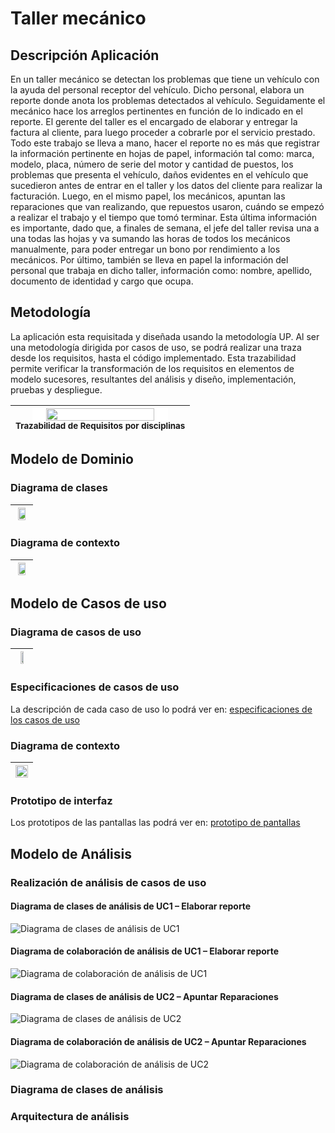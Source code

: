 # Taller mecánico

## Descripción Aplicación
En un taller mecánico se detectan los problemas que tiene un vehículo con la ayuda del personal receptor del vehículo. Dicho personal, elabora un reporte donde anota los problemas detectados al vehículo. Seguidamente el mecánico hace los arreglos pertinentes en función de lo indicado en el reporte. El gerente del taller es el encargado de elaborar y entregar la factura al cliente, para luego proceder a cobrarle por el servicio prestado.
Todo este trabajo se lleva a mano, hacer el reporte no es más que registrar la información pertinente en hojas de papel, información tal como: marca, modelo, placa, número de serie del motor y cantidad de puestos, los problemas que presenta el vehículo, daños evidentes en el vehículo que sucedieron antes de entrar en el taller y los datos del cliente para realizar la facturación.
Luego, en el mismo papel, los mecánicos, apuntan las reparaciones que van realizando, que repuestos usaron, cuándo se empezó a realizar el trabajo y el tiempo que tomó terminar. Esta última información es importante, dado que, a finales de semana, el jefe del taller revisa una a una todas las hojas y va sumando las horas de todos los mecánicos manualmente, para poder entregar un bono por rendimiento a los mecánicos. Por último, también se lleva en papel la información del personal que trabaja en dicho taller, información como: nombre, apellido, documento de identidad y cargo que ocupa.

## Metodología
La aplicación esta requisitada y diseñada usando la metodología UP. Al ser una metodología dirigida por casos de uso, se podrá realizar una traza desde los requisitos, hasta el código implementado. Esta trazabilidad permite verificar la transformación de los requisitos en elementos de modelo sucesores, resultantes del análisis y diseño, implementación, pruebas y despliegue.

| <img src="../../img/trazabilidadCasosUsoDisciplinas.png" width=80% style="background-color:white;"><br><sub>Trazabilidad de Requisitos por disciplinas</sub> |
| :---: |

## Modelo de Dominio
### Diagrama de clases
| <img src="scenariosView/domainModel/ModeloDominioTallerMecanico.png" width=80% style="background-color:white;"> |
| :---: |

### Diagrama de contexto
| <img src="scenariosView/domainModel/ModeloDominioDiagramaContexto.png" width=80% style="background-color:white;"> |
| :---: |


## Modelo de Casos de uso
### Diagrama de casos de uso
| <img src="scenariosView/useCaseModel/simplificado/CasosUso.png" width=50% style="background-color:white;"> |
| :---: |


### Especificaciones de casos de uso
La descripción de cada caso de uso lo podrá ver en: [especificaciones de los casos de uso](scenariosView/useCaseModel/simplificado/especificacionCasosUso.pdf)

### Diagrama de contexto
| <img src="scenariosView/useCaseModel/simplificado/DiagramaContexto.png" width=100% style="background-color:white;"> |
| :---: |

### Prototipo de interfaz
Los prototipos de las pantallas las podrá ver en: [prototipo de pantallas](scenariosView/useCaseModel/simplificado/prototipo/prototype.md)

<!--
### Trazabilidad entre pantallas y casos de uso
| <img src="scenariosView/useCaseModel/prototypeUseCaseTrace/prototypeTrace.svg" width=80% style="background-color:white;"> |
| :---: |
-->

## Modelo de Análisis
### Realización de análisis de casos de uso

#### Diagrama de clases de análisis de UC1 – Elaborar reporte
![Diagrama de clases de análisis de UC1](logicalView/analisysView/usecaseAnalisys/analysisClassDiagramUC1/analysisClassDiagramUC1.svg)

#### Diagrama de colaboración de análisis de UC1 – Elaborar reporte
![Diagrama de colaboración de análisis de UC1](logicalView/analisysView/usecaseAnalisys/analysisComunicationDiagramUC1/analysisComunicationDiagramUC1.svg)

#### Diagrama de clases de análisis de UC2 – Apuntar Reparaciones
![Diagrama de clases de análisis de UC2](logicalView/analisysView/usecaseAnalisys/analysisClassDiagramUC2/analysisClassDiagramUC2.svg)

#### Diagrama de colaboración de análisis de UC2 – Apuntar Reparaciones
![Diagrama de colaboración de análisis de UC2](logicalView/analisysView/usecaseAnalisys/analysisComunicationDiagramUC2/analysisComunicationDiagramUC2.svg)

### Diagrama de clases de análisis

### Arquitectura de análisis

